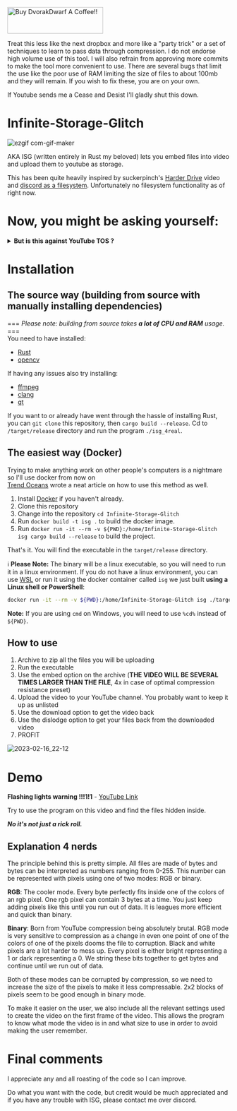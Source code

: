 
<a href="https://www.buymeacoffee.com/HistidineDwarf" target="_blank"><img src="https://cdn.buymeacoffee.com/buttons/v2/default-red.png" alt="Buy DvorakDwarf A Coffee!!" style="height: 60px !important;width: 217px !important;" ></a>

Treat this less like the next dropbox and more like a "party trick" or a set of techniques to learn to pass data through compression. I do not endorse high volume use of this tool. I will also refrain from approving more commits to make the tool more convenient to use. There are several bugs that limit the use like the poor use of RAM limiting the size of files to about 100mb and they will remain. If you wish to fix these, you are on your own.

If Youtube sends me a Cease and Desist I'll gladly shut this down.

# Infinite-Storage-Glitch

![ezgif com-gif-maker](https://user-images.githubusercontent.com/96934612/219563410-7728447d-5482-41ae-a3ff-cf8446e16ab7.gif)

AKA ISG (written entirely in Rust my beloved) lets you embed files into video and upload them to youtube as storage.

This has been quite heavily inspired by suckerpinch's [Harder Drive](https://www.youtube.com/watch?v=JcJSW7Rprio) video and [discord as a filesystem](https://github.com/pixelomer/discord-fs). Unfortunately no filesystem functionality as of right now.

# Now, you might be asking yourself:

<details>
<summary><b>But is this against YouTube TOS ?</b></summary>
<b>Answer is:</b> probably?

I don't speak legalese. Depending on the interpretation of "Autogenerated content that computers post without regard for quality or viewer experience" from [community guidelines](https://support.google.com/youtube/answer/2801973?hl=en#) this could be a violation. The TOS also mention circumventing the service which this tool probably does. Use at your own risk. I don't advise using this tool for anything serious/large. YouTube might understandably get mad, even though the videos might be private. Treat this less like the next dropbox and more like a "party trick".
</details>

# Installation
## The source way (building from source with manually installing dependencies)

=== *Please note: building from source takes **a lot of CPU and RAM** usage.* ===\
You need to have installed:
- [Rust](https://www.rust-lang.org/tools/install) 
- [opencv](https://github.com/twistedfall/opencv-rust)

If having any issues also try installing:
- [ffmpeg](https://ffmpeg.org/)
- [clang](https://clang.llvm.org/)
- [qt](https://github.com/qt)

If you want to or already have went through the hassle of installing Rust, you can ```git clone``` this repository, then ```cargo build --release```.
Cd to `/target/release` directory and run the program `./isg_4real`.

## The easiest way (Docker)

Trying to make anything work on other people's computers is a nightmare so I'll use docker from now on \
[Trend Oceans](https://trendoceans.com/isg-lets-you-use-youtube-as-cloud-storage-for-any-files-not-just-video/) wrote a neat article on how to use this method as well.

1. Install [Docker](https://docs.docker.com/get-docker/) if you haven't already.
2. Clone this repository
3. Change into the repository `cd Infinite-Storage-Glitch`
4. Run `docker build -t isg .` to build the docker image.
5. Run `docker run -it --rm -v ${PWD}:/home/Infinite-Storage-Glitch isg cargo build --release` to build the project.

That's it. You will find the executable in the `target/release` directory. 

ℹ️ **Please Note:** The binary will be a linux executable, so you will need to run it in a linux environment.
If you do not have a linux environment, you can use [WSL](https://docs.microsoft.com/en-us/windows/wsl/install-win10) 
or run it using the docker container called `isg` we just built **using a Linux shell or PowerShell**:

```bash
docker run -it --rm -v ${PWD}:/home/Infinite-Storage-Glitch isg ./target/release/isg_4real
```

**Note:** If you are using `cmd` on Windows, you will need to use `%cd%` instead of `${PWD}`.

How to use
-------------
1. Archive to zip all the files you will be uploading
2. Run the executable
3. Use the embed option on the archive (**THE VIDEO WILL BE SEVERAL TIMES LARGER THAN THE FILE**, 4x in case of optimal compression resistance preset)
4. Upload the video to your YouTube channel. You probably want to keep it up as unlisted
5. Use the download option to get the video back
6. Use the dislodge option to get your files back from the downloaded video
7. PROFIT

![2023-02-16_22-12](https://user-images.githubusercontent.com/96934612/219563769-c05370e9-3f40-406a-85b8-eca14a118be8.png)


# Demo
**Flashing lights warning !!!1!1** - [YouTube Link](https://www.youtube.com/watch?v=8I4fd_Sap-g)

Try to use the program on this video and find the files hidden inside.

***No it's not just a rick roll.***

Explanation 4 nerds
-------------
The principle behind this is pretty simple. All files are made of bytes and bytes can be interpreted as numbers ranging from 0-255. This number can be represented with pixels using one of two modes: RGB or binary.

**RGB**:
The cooler mode. Every byte perfectly fits inside one of the colors of an rgb pixel. One rgb pixel can contain 3 bytes at a time. You just keep adding pixels like this until you run out of data. It is leagues more efficient and quick than binary.

**Binary**:
Born from YouTube compression being absolutely brutal. RGB mode is very sensitive to compression as a change in even one point of one of the colors of one of the pixels dooms the file to corruption. Black and white pixels are a lot harder to mess up. Every pixel is either bright representing a 1 or dark representing a 0. We string these bits together to get bytes and continue until we run out of data. 

Both of these modes can be corrupted by compression, so we need to increase the size of the pixels to make it less compressable. 2x2 blocks of pixels seem to be good enough in binary mode.

To make it easier on the user, we also include all the relevant settings used to create the video on the first frame of the video. This allows the program to know what mode the video is in and what size to use in order to avoid making the user remember.

# Final comments
I appreciate any and all roasting of the code so I can improve.

Do what you want with the code, but credit would be much appreciated and if you have any trouble with ISG, please contact me over discord.

